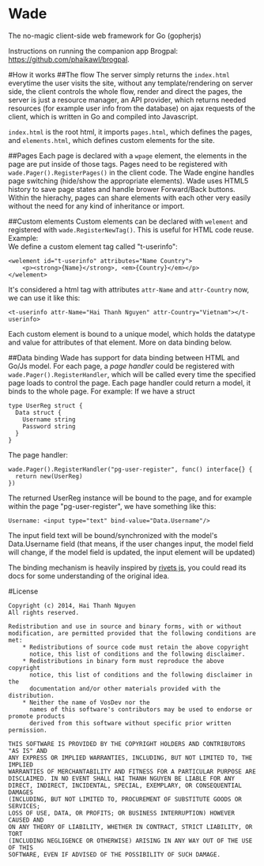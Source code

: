 Wade
====
The no-magic client-side web framework for Go (gopherjs)

  
Instructions on running the companion app Brogpal: https://github.com/phaikawl/brogpal.  

#How it works
##The flow
The server simply returns the `index.html` everytime the user visits the site, without any template/rendering on server side, the client controls the whole flow, render and direct the pages, the server is just a resource manager, an API provider, which returns needed resources (for example user info from the database) on ajax requests of the client, which is written in Go and compiled into Javascript. 

`index.html` is the root html, it imports `pages.html`, which defines the pages, and `elements.html`, which defines custom elements for the site.

##Pages
Each page is declared with a `wpage` element, the elements in the page are put inside of those tags. Pages need to be registered with `wade.Pager().RegisterPages()` in the client code. The Wade engine handles page switching (hide/show the appropriate elements). Wade uses HTML5 history to save page states and handle brower Forward/Back buttons.
Within the hierachy, pages can share elements with each other very easily without the need for any kind of inheritance or import.

##Custom elements
Custom elements can be declared with `welement` and registered with `wade.RegisterNewTag()`. This is useful for HTML code reuse.
Example:  
We define a custom element tag called "t-userinfo":

    <welement id="t-userinfo" attributes="Name Country">
        <p><strong>{Name}</strong>, <em>{Country}</em></p>
    </welement>

It's considered a html tag with attributes `attr-Name` and `attr-Country` now, we can use it like this:

    <t-userinfo attr-Name="Hai Thanh Nguyen" attr-Country="Vietnam"></t-userinfo>
Each custom element is bound to a unique model, which holds the datatype and value for attributes of that element. More on data binding below.

##Data binding
Wade has support for data binding between HTML and Go/Js model.
For each page, a *page handler* could be registered with `wade.Pager().RegisterHandler`, which will be called every time the specified page loads to control the page. Each page handler could return a model, it binds to the whole page.
For example:
If we have a struct

    type UserReg struct {
      Data struct {
        Username string
        Password string
      }
    }

The page handler:
    
    wade.Pager().RegisterHandler("pg-user-register", func() interface{} {
      return new(UserReg)
    })

The returned UserReg instance will be bound to the page, and for example within the page "pg-user-register", we have something like this:

    Username: <input type="text" bind-value="Data.Username"/>

The input field text will be bound/synchronized with the model's Data.Username field (that means, if the user changes input, the model field will change, if the model field is updated, the input element will be updated)

The binding mechanism is heavily inspired by [rivets js](http://rivetsjs.com), you could read its docs for some understanding of the original idea.

#License

    Copyright (c) 2014, Hai Thanh Nguyen
    All rights reserved.

    Redistribution and use in source and binary forms, with or without
    modification, are permitted provided that the following conditions are met:
        * Redistributions of source code must retain the above copyright
          notice, this list of conditions and the following disclaimer.
        * Redistributions in binary form must reproduce the above copyright
          notice, this list of conditions and the following disclaimer in the
          documentation and/or other materials provided with the distribution.
        * Neither the name of VosDev nor the
          names of this software's contributors may be used to endorse or promote products
          derived from this software without specific prior written permission.

    THIS SOFTWARE IS PROVIDED BY THE COPYRIGHT HOLDERS AND CONTRIBUTORS "AS IS" AND
    ANY EXPRESS OR IMPLIED WARRANTIES, INCLUDING, BUT NOT LIMITED TO, THE IMPLIED
    WARRANTIES OF MERCHANTABILITY AND FITNESS FOR A PARTICULAR PURPOSE ARE
    DISCLAIMED. IN NO EVENT SHALL HAI THANH NGUYEN BE LIABLE FOR ANY
    DIRECT, INDIRECT, INCIDENTAL, SPECIAL, EXEMPLARY, OR CONSEQUENTIAL DAMAGES
    (INCLUDING, BUT NOT LIMITED TO, PROCUREMENT OF SUBSTITUTE GOODS OR SERVICES;
    LOSS OF USE, DATA, OR PROFITS; OR BUSINESS INTERRUPTION) HOWEVER CAUSED AND
    ON ANY THEORY OF LIABILITY, WHETHER IN CONTRACT, STRICT LIABILITY, OR TORT
    (INCLUDING NEGLIGENCE OR OTHERWISE) ARISING IN ANY WAY OUT OF THE USE OF THIS
    SOFTWARE, EVEN IF ADVISED OF THE POSSIBILITY OF SUCH DAMAGE.
